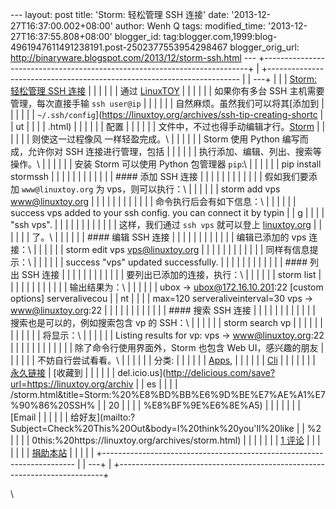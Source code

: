 --- layout: post title: 'Storm: 轻松管理 SSH 连接' date:
'2013-12-27T16:37:00.002+08:00' author: Wenh Q tags: modified\_time:
'2013-12-27T16:37:55.808+08:00' blogger\_id:
tag:blogger.com,1999:blog-4961947611491238191.post-2502377553954298467
blogger\_orig\_url:
http://binaryware.blogspot.com/2013/12/storm-ssh.html ---
+--------------------------------------------------------------------------+
| +----------------------------------------------------------------------- |
| ---+                                                                     |
| | [Storm: 轻松管理 SSH 连接](https://linuxtoy.org/archives/storm.html)     | |
|                                                                          |
| | 通过 [LinuxTOY](https://linuxtoy.org/)                                   |
|  |                                                                       |
| | 如果你有多台 SSH 主机需要管理，每次直接手输 `ssh user@ip`                | |
|                                                                          |
| | 自然麻烦。虽然我们可以将其[添加到                                        | |
|                                                                          |
| | `~/.ssh/config`](https://linuxtoy.org/archives/ssh-tip-creating-shortc |
| ut |                                                                     |
| | .html)                                                                 |
|    |                                                                     |
| | 配置                                                                     |
|  |                                                                       |
| | 文件中，不过也得手动编辑才行。[Storm](https://github.com/emre/storm)     | |
|                                                                          |
| | 则使这一过程像风 一样轻盈完成。\                                         | |
|                                                                          |
| | Storm 使用 Python 编写而成，允许你对 SSH 连接进行管理，包括              | |
|                                                                          |
| | 执行添加、编辑、列出、搜索等操作。\                                      | |
|                                                                          |
| | 安装 Storm 可以使用 Python 包管理器 `pip`:\                              | |
|                                                                          |
| |     pip install stormssh                                               |
|    |                                                                     |
| |                                                                        |
|    |                                                                     |
| | #### 添加 SSH 连接                                                       | |
|                                                                          |
| |                                                                        |
|    |                                                                     |
| | 假如我们要添加 `www@linuxtoy.org` 为 vps，则可以执行：\                  | |
|                                                                          |
| |     storm add vps www@linuxtoy.org                                     |
|    |                                                                     |
| |                                                                        |
|    |                                                                     |
| | 命令执行后会有如下信息：\                                                | |
|                                                                          |
| |     success  vps added to your ssh config. you can connect it by typin |
| g  |                                                                     |
| | "ssh  vps".                                                            |
|    |                                                                     |
| |                                                                        |
|    |                                                                     |
| | 这样，我们通过 `ssh vps` 就可以登上 [linuxtoy.org](http://linuxtoy.org/) | |
|                                                                          |
| | 了。\                                                                    |
|  |                                                                       |
| | #### 编辑 SSH 连接                                                       | |
|                                                                          |
| |                                                                        |
|    |                                                                     |
| | 编辑已添加的 vps 连接：\                                                 | |
|                                                                          |
| |     storm edit vps vps@linuxtoy.org                                    |
|    |                                                                     |
| |                                                                        |
|    |                                                                     |
| | 同样有信息提示：\                                                        | |
|                                                                          |
| |     success  "vps" updated successfully.                               |
|    |                                                                     |
| |                                                                        |
|    |                                                                     |
| | #### 列出 SSH 连接                                                       | |
|                                                                          |
| |                                                                        |
|    |                                                                     |
| | 要列出已添加的连接，执行：\                                              | |
|                                                                          |
| |     storm list                                                         |
|    |                                                                     |
| |                                                                        |
|    |                                                                     |
| | 输出结果为：\                                                            | |
|                                                                          |
| |     ubox -> ubox@172.16.10.201:22      [custom options] serveralivecou |
| nt |                                                                     |
| | max=120 serveraliveinterval=30    vps -> www@linuxtoy.org:22           |
|    |                                                                     |
| |                                                                        |
|    |                                                                     |
| | #### 搜索 SSH 连接                                                       | |
|                                                                          |
| |                                                                        |
|    |                                                                     |
| | 搜索也是可以的，例如搜索包含 vp 的 SSH：\                                | |
|                                                                          |
| |     storm search vp                                                    |
|    |                                                                     |
| |                                                                        |
|    |                                                                     |
| | 将显示：\                                                                | |
|                                                                          |
| |     Listing results for vp:      vps -> www@linuxtoy.org:22            |
|    |                                                                     |
| |                                                                        |
|    |                                                                     |
| | 除了命令行使用界面外，Storm 也包含 Web UI，感兴趣的朋友                  | |
|                                                                          |
| | 不妨自行尝试看看。\                                                      | |
|                                                                          |
| | 分类:                                                                    |
|  |                                                                       |
| | [Apps](https://linuxtoy.org/category/apps "查看 Apps 中的全部文章"),     | |
|                                                                          |
| | [Cli](https://linuxtoy.org/category/cli "查看 Cli 中的全部文章") |       | |
|                                                                          |
| | [永久链接](https://linuxtoy.org/archives/storm.html) | [收藏到           | |
|                                                                          |
| | del.icio.us](http://delicious.com/save?url=https://linuxtoy.org/archiv |
| es |                                                                     |
| | /storm.html&title=Storm:%20%E8%BD%BB%E6%9D%BE%E7%AE%A1%E7%90%86%20SSH% |
| 20 |                                                                     |
| | %E8%BF%9E%E6%8E%A5)                                                    |
|    |                                                                     |
| | | [Email                                                               |
|    |                                                                     |
| | 给好友](mailto:?Subject=Check%20This%20Out&body=I%20think%20you'll%20like |
| %2 |                                                                     |
| | 0this:%20https://linuxtoy.org/archives/storm.html)                     |
|    |                                                                     |
| | | [1 评论](https://linuxtoy.org/archives/storm.html#comments) |          |
|  |                                                                       |
| | [捐助本站](http://linuxtoy.org/faq/donate)                               | |
|                                                                          |
| +----------------------------------------------------------------------- |
| ---+                                                                     |
+--------------------------------------------------------------------------+

\

